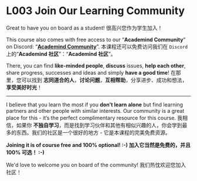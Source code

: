 # L003 Join Our Learning Community



Great to have you on board as a student!
很高兴您作为学生加入！

This course also comes with free access to our “**Academind Community**” on Discord: “[**Academind Community**](https://academind.com/community/)”.
本课程还可以免费访问我们在 `Discord` 上的“**Academind 社区**”：“**Academind 社区**”。

There, you can find **like-minded people**, **discuss** issues, **help each other**, share progress, successes and ideas and simply **have a good time**!
在那里，您可以找到 **志同道合的人**，**讨论问题**，**互相帮助**，分享进步、成功和想法，**享受美好时光**！

---

I believe that you learn the most if you **don’t learn alone** but find learning partners and other people with similar interests. Our community is a great place for this - it’s the perfect complimentary resource for this course.
我相信，如果你 **不独自学习**，而是找到学习伙伴和其他有相似兴趣的人，你会学到最多的东西。我们的社区是一个很好的地方 - 它是本课程的完美免费资源。

**Joining it is of course free and 100% optional! :-)
加入它当然是免费的，并且 100% 可选！ :-)**

We'd love to welcome you on board of the community!
我们热忱欢迎您加入社区！